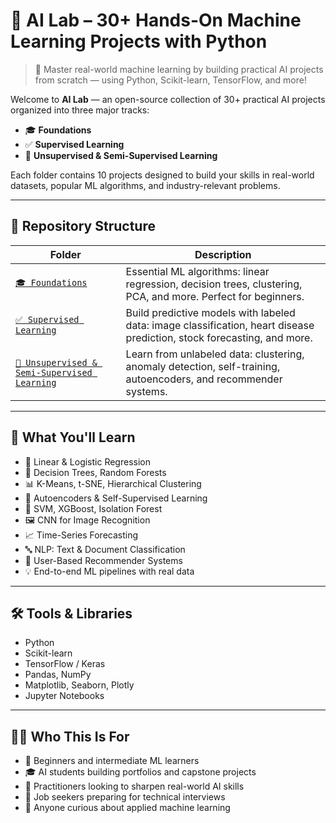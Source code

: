 # 🚀 AI Lab – 30+ Hands-On Machine Learning Projects with Python

> 🤖 Master real-world machine learning by building practical AI projects from scratch — using Python, Scikit-learn, TensorFlow, and more!

Welcome to **AI Lab** — an open-source collection of 30+ practical AI projects organized into three major tracks:

- 🎓 **Foundations**
- ✅ **Supervised Learning**
- 🧩 **Unsupervised & Semi-Supervised Learning**

Each folder contains 10 projects designed to build your skills in real-world datasets, popular ML algorithms, and industry-relevant problems.

---

## 📁 Repository Structure

| Folder | Description |
|--------|-------------|
| [`🎓 Foundations`](./🎓%Foundations/) | Essential ML algorithms: linear regression, decision trees, clustering, PCA, and more. Perfect for beginners. |
| [`✅ Supervised Learning`](./Supervised%20Learning/) | Build predictive models with labeled data: image classification, heart disease prediction, stock forecasting, and more. |
| [`🧩 Unsupervised & Semi-Supervised Learning`](./Unsupervised%20%26%20Semi-Supervised%20Learning/) | Learn from unlabeled data: clustering, anomaly detection, self-training, autoencoders, and recommender systems. |

---

## 🎯 What You'll Learn

- 🔢 Linear & Logistic Regression  
- 🌳 Decision Trees, Random Forests  
- 📊 K-Means, t-SNE, Hierarchical Clustering  
- 🧠 Autoencoders & Self-Supervised Learning  
- 🧮 SVM, XGBoost, Isolation Forest  
- 🖼️ CNN for Image Recognition  
- 📈 Time-Series Forecasting  
- 🔤 NLP: Text & Document Classification  
- 👥 User-Based Recommender Systems  
- 💡 End-to-end ML pipelines with real data

---

## 🛠 Tools & Libraries

- Python  
- Scikit-learn  
- TensorFlow / Keras  
- Pandas, NumPy  
- Matplotlib, Seaborn, Plotly  
- Jupyter Notebooks

---

## 👨‍💻 Who This Is For

- 📘 Beginners and intermediate ML learners  
- 🎓 AI students building portfolios and capstone projects  
- 🔬 Practitioners looking to sharpen real-world AI skills  
- 💼 Job seekers preparing for technical interviews  
- 🤝 Anyone curious about applied machine learning

